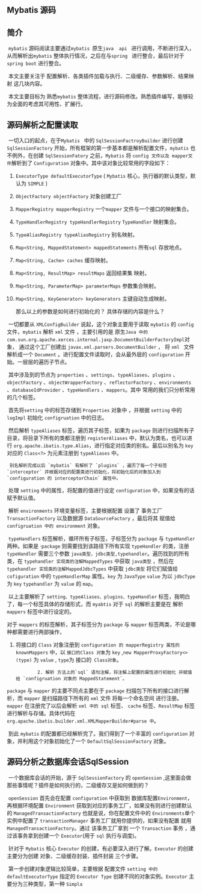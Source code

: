 ## Mybatis 源码

## 简介

​		`mybatis` 源码阅读主要通过`mybatis `原生`java  api ` 进行调用，不断进行深入，从而解析出`mybatis` 整体执行情况，之后在与`spring ` 进行整合，最后针对于`spring boot` 进行整合。

​        本文主要关注于 配置解析、各类插件加载与执行、二级缓存、参数解析、结果映射 这几块内容。

​		本文主要目标为 熟悉`mybatis` 整体流程，进行源码修改。熟悉插件编写，能够较为全面的考虑其可用性、扩展行。

## 源码解析之配置读取

​		一切入口的起点，在于`Mybatis ` 中的 `SqlSessionFactroyBuilder` 进行创建 `SqlSessionFactory` 开始，所有框架的第一步基本都是解析配置文件，`mybatis` 也不例外，在创建 `SqlSessionFatory` 之前，`Mybatis` 将 `config 文件以及 mapper文件`解析到了 `Configuration` 对象中。其中该对象比较常用的字段如下：

  1. `ExecutorType defaultExecutorType` ( `Mybatis` 核心，执行器的默认类型，默认为 `SIMPLE` ) 

  2. `ObjectFactory objectFactory` 对象创建工厂

  3. `MapperRegistry mapperRegistry` 一个`mapper` 文件与一个接口的映射集合。

  4. `TypeHandlerRegistry typeHandlerRegistry`  `TypeHandler` 映射集合。

  5. `TypeAliasRegistry typeAliasRegistry` 别名映射。

  6. `Map<String, MappedStatement> mappedStatements` 所有`sql` 存放地点。

  7. `Map<String, Cache> caches` 缓存映射。

  8. `Map<String, ResultMap> resultMaps` 返回结果集 映射。

  9. `Map<String, ParameterMap> parameterMaps` 参数集合映射。

  10. `Map<String, KeyGenerator> keyGenerators` 主键自动生成映射。

      那么以上的参数是如何进行初始化的？ 具体存储的内容是什么？

​	    一切都要从 `XMLConfigBuilder` 说起，这个对象主要用于读取 `mybatis` 的 `config` 文件，`mybatis` 解析 `xml` 文件 ，主要引用的是  原生`Java 中的com.sun.org.apache.xerces.internal.jaxp.DocumentBuilderFactoryImpl`对象， 通过这个工厂创建出 `javax.xml.parsers.DocumentBuilder` ， 将 `xml ` 文件解析成一个 `Document` 。进行配置文件读取时，会从最外层的 `configuration` 开始。一层层的遍历子节点。

​       其中涉及到的节点为 `properties` 、`settings`、`typeAliases`、`plugins` 、`objectFactory` 、`objectWrapperFactory` 、`reflectorFactory` 、`environments` 、`databaseIdProvider` 、`typeHandlers` 、`mappers`。其中 常用的我们只分析常用的几个标签。

​		首先将`setting` 中的标签存储到 `Properties` 对象中 ，并根据 `setting` 中的 `logImpl` 初始化 `configruation` 中的日志。

​		然后解析 `typeAliases`  标签，遍历其子标签，如果为 `package`  则进行扫描所有子目录，将目录下所有的类都注册到 `registerAliases` 中，默认为类名，也可以进行 `org.apache.ibatis.type.Alias`，进行指定对应类的别名。最后以别名为 `key` 对应的 `Class<?>` 为元素注册到 `typeAliases` 中。

  	 别名解析完成以后 `mybatis` 有解析了 `plugins` ，遍历了每一个子标签 `interceptor` 并根据对应的配置类进行初始化，将初始化后的对象加入到 `configuration 的 interceptorChain` 属性中。

​		处理 `setting` 中的属性，将配置的值进行设定 `configuration` 中，如果没有的话 赋予默认值。

​		解析 `environments` 环境变量标签，主要根据配置 设置了 事务工厂 `TransactionFactory` 以及数据源 `DataSourceFactory` 	，最后将其 赋值给 `configruation 中的 environment` 对象。

​		`typeHandlers` 标签解析，循环所有子标签，子标签分为 `package` 与  `typeHandler` 两种。如果是 ·`package`  则需要找到该路径下所有实现 `typeHandler` 的类，注册 `typeHandler` 需要三个参数 `java类型，jdbc类型,typehandler`。遍历找到的所有类，在 `typehandler 实现类的注解MappedTypes` 中获取 `java类型` ，然后在 `typehandler 实现类的注解MappedJdbcTypes`  中获取 `jdbc类型` 将它们赋值给 `cofiguration` 中的 `typeHandlerMap` 属性。`key` 为 `JavaType` `value` 为以 `jdbcType` 为 `key` `typehandler` 为 `value` 的 `map`。

​		以上主要解析了 `setting、typeAliases、plugins、typeHandler` 标签，我明白了，每一个标签具体的存储形式，而 `myabtis` 对于 `sql` 的解析主要是在 解析`mappers` 标签中进行设定的。

对于 `mappers`  的标签解析，其子标签分为 `package` 与 `mapper` 标签两类，不论是哪种都需要进行两部操作，

1. 将接口的 `Class` 对象注册到 `configuration 的 mapperRegistry 属性的 knownMappers` 中，以 `接口的Class 对象`为 `key` ,`new MapperProxyFactory<>(type)`  为 `value` , `type`为 接口的` Class对象`。

               2. 解析 方法上的`sql` 语句注解，将注解上配置的属性进行初始化 并赋值给 `configruation 对象的 MappedStatement`。

`package` 与 `mapper` 的主要不同点主要在于 `package` 扫描包下所有的接口进行解析，而 `mapper` 是扫描路径下所有的 `xml` 文件 将每一个命名空间 进行注册。 `mapper` 在注册完了以后会解析 `xml 中的 sql` 标签、 `cache` 标签、`ResultMap` 标签进行解析与存储。具体代码在 `org.apache.ibatis.builder.xml.XMLMapperBuilder#parse 中`。

​		到此 `mybatis` 的配置都已经解析完了。我们得到了一个丰富的 `configuration` 对象，并利用这个对象初始化了一个 `DefaultSqlSessionFactory` 对象。

## 源码分析之数据库会话SqlSession

​		一个数据库会话的开始，源于 `SqlSessionFactory` 的 `openSession` ,这里面会做那些事情呢？插件是如何执行的，二级缓存又是如何做到的？

​		`openSession` 首先会在配置 `configuration` 中获取到 数据库配置`Environment`，再根据环境配置 `Environment` 获取到对应的事务工厂，如果没有则进行创建默认的 `ManagedTransactionFactory` 也就是说，你在配置文件中的 `Environments`单个实例中配置了 `transactionManager` 事务工厂就用你提供的，如果没有配置 就用`ManagedTransactionFactory`。通过 该事务工厂拿到 一个 `Transaction` 事务 ，通过该事务拿到创建一个 `Executor`(用于 `sql` 执行与调度)。

​		针对于 `Mybatis` 核心 `Executor` 的创建，有必要深入进行了解。`Executor` 的创建主要分为创建 对象、二级缓存封装、插件封装 三个步骤。

​		第一步创建对象逻辑比较简单，主要根据 配置文件 `setting 中的 defaultExecutorType` 指定的 `Executor Type` 创建不同的对象实例。`Executor` 主要分为三种类型，第一种 `Simpla`


